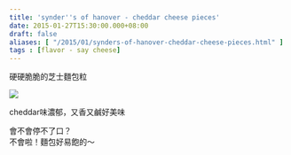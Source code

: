 ```yaml
---
title: 'synder''s of hanover - cheddar cheese pieces'
date: 2015-01-27T15:30:00.000+08:00
draft: false
aliases: [ "/2015/01/synders-of-hanover-cheddar-cheese-pieces.html" ]
tags : [flavor - say cheese]
---
```


硬硬脆脆的芝士麵包粒  

![](/images/syndersofhanover.jpg)

cheddar味濃郁，又香又鹹好美味  
  
會不會停不了口？  
不會啦！麵包好易飽的～
